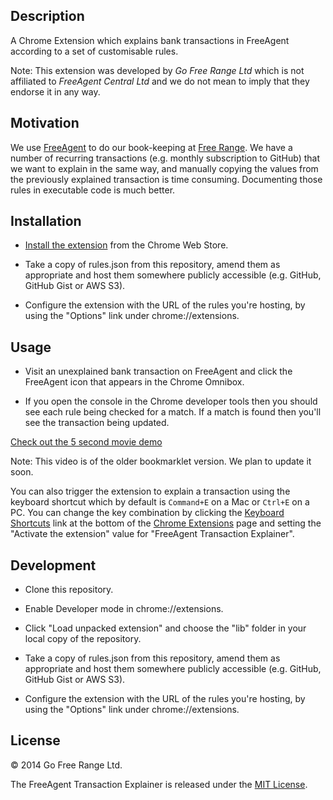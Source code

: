 ## Description

A Chrome Extension which explains bank transactions in FreeAgent according to a set of customisable rules.

Note: This extension was developed by _Go Free Range Ltd_ which is not affiliated to _FreeAgent Central Ltd_ and we do not mean to imply that they endorse it in any way.

## Motivation

We use [FreeAgent](http://www.freeagent.com/) to do our book-keeping at [Free Range](http://gofreerange.com/). We have a number of recurring transactions (e.g. monthly subscription to GitHub) that we want to explain in the same way, and manually copying the values from the previously explained transaction is time consuming. Documenting those rules in executable code is much better.

## Installation

* [Install the extension](https://chrome.google.com/webstore/detail/freeagent-transaction-exp/lgpgdkoopbcppnipcnbodcobjmhagmim?hl=en&gl=GB) from the Chrome Web Store.

* Take a copy of rules.json from this repository, amend them as appropriate and host them somewhere publicly accessible (e.g. GitHub, GitHub Gist or AWS S3).

* Configure the extension with the URL of the rules you're hosting, by using the "Options" link under chrome://extensions.

## Usage

* Visit an unexplained bank transaction on FreeAgent and click the FreeAgent icon that appears in the Chrome Omnibox.

* If you open the console in the Chrome developer tools then you should see each rule being checked for a match. If a match is found then you'll see the transaction being updated.

[Check out the 5 second movie demo](https://docs.google.com/a/gofreerange.com/file/d/0Byppog2awIncRjVnd2M4THlzMVU/edit)

Note: This video is of the older bookmarklet version. We plan to update it soon.

You can also trigger the extension to explain a transaction using the keyboard shortcut which by default is `Command+E` on a Mac or `Ctrl+E` on a PC. You can change the key combination by clicking the [Keyboard Shortcuts](chrome://extensions/configureCommands) link at the bottom of the [Chrome Extensions](chrome://extensions) page and setting the "Activate the extension" value for "FreeAgent Transaction Explainer".

## Development

* Clone this repository.

* Enable Developer mode in chrome://extensions.

* Click "Load unpacked extension" and choose the "lib" folder in your local copy of the repository.

* Take a copy of rules.json from this repository, amend them as appropriate and host them somewhere publicly accessible (e.g. GitHub, GitHub Gist or AWS S3).

* Configure the extension with the URL of the rules you're hosting, by using the "Options" link under chrome://extensions.

## License

© 2014 Go Free Range Ltd.

The FreeAgent Transaction Explainer is released under the [MIT License](https://github.com/freerange/recap/blob/master/LICENSE).
